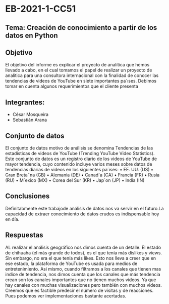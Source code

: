 # EB-2021-1-CC51
## Tema: Creación de conocimiento a partir de los datos en Python

## Objetivo
El objetivo del informe es explicar el proyecto de analítica que hemos llevado a cabo, en el cual tomamos el papel
de realizar un proyecto de analítica para una consultora internacional con la finalidad de conocer las tendencias
de videos de YouTube en siete importantes pa´ıses. Debimos tomar en cuenta algunos requerimientos que el cliente
presenta

## Integrantes: 
 - César Mosqueira
 - Sebastián Arana
 
## Conjunto de datos

El conjunto de datos motivo de análisis se denomina Tendencias de las estadísticas de videos de YouTube (Trending
YouTube Video Statistics). Este conjunto de datos es un registro diario de los videos de YouTube de mayor tendencia,
cuyo contenido incluye varios meses sobre datos de tendencias diarias de videos en los siguientes pa´ıses:
• EE. UU. (US)
• Gran Breta˜na (GB)
• Alemania (DE)
• Canad´a (CA)
• Francia (FR)
• Rusia (RU)
• M´exico (MX)
• Corea del Sur (KR)
• Jap´on (JP)
• India (IN)

## Conclusiones

Definitabmente este trabajode análisis de datos nos va servir en el futuro.La capacidad de extraer conocimiento de
datos crudos es indispensable hoy en día.

## Respuestas

AL realizar el análisis geográfico nos dimos cuenta de un detalle. El estado de chihuaha (el más grande de todos),
es el que tenía más dislikes y views. Sin embargo, no era el que tenía más likes. Esto nos lleva a creer que en ese
estado, la plataforma de YouTube es usada para medios de entretenimiento.
Asi mismo, cuando filtramos a los canales que tienen mas indice de tendencia, nos dimos cuenta que los canales
que más tendencia crean son los canales importantes que no tienen muchos videos. Ya que hay canales con muchas
visualizaciones pero también con muchos videos.
Creemos que es factible predecir el número de visitas y de reacciones. Pues podemos ver implementaciones bastante
acertadas.

